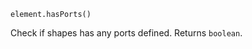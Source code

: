 <pre class="docs-method-signature"><code>element.hasPorts()</code></pre>

Check if shapes has any ports defined. Returns `boolean`.